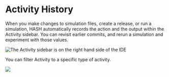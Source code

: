 # Activity History

When you make changes to simulation files, create a release, or run a simulation, HASH automatically records the action and the output within the Activity sidebar. You can revisit earlier commits, and rerun a simulation and experiment with those values.

![The Activity sidebar is on the right hand side of the IDE](../.gitbook/assets/image%20%2839%29.png)

You can filter Activity to a specific type of activity.

![](../.gitbook/assets/image%20%2840%29.png)

